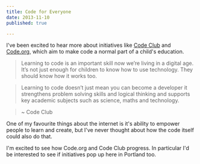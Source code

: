 ```yaml
---
title: Code for Everyone
date: 2013-11-10
published: true

---
```


I've been excited to hear more about initiatives like [Code Club](https://www.codeclub.org.uk/) and [Code.org](http://code.org/), which aim to make code a normal part of a child's education.

> Learning to code is an important skill now we’re living in a digital age. It’s not just enough for children to know how to use technology. They should know how it works too.

> Learning to code doesn’t just mean you can become a developer it strengthens problem solving skills and logical thinking and supports key academic subjects such as science, maths and technology.

> ~ Code Club

One of my favourite things about the internet is it's ability to empower people to learn and create, but I've never thought about how the code itself could also do that.

I'm excited to see how Code.org and Code Club progress. In particular I'd be interested to see if initiatives pop up here in Portland too.
